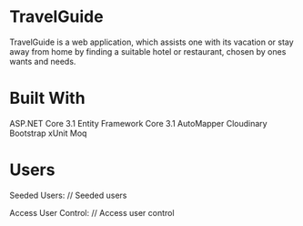 # TravelGuide

TravelGuide is a web application, which assists one with its vacation or stay away from home by finding a suitable hotel or restaurant, chosen by ones wants and needs.

# Built With

ASP.NET Core 3.1
Entity Framework Core 3.1
AutoMapper
Cloudinary
Bootstrap
xUnit
Moq

# Users

Seeded Users:
// Seeded users

Access User Control:
// Access user control
